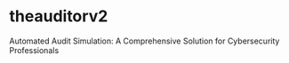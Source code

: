 # theauditorv2
Automated Audit Simulation: A Comprehensive Solution for Cybersecurity Professionals

